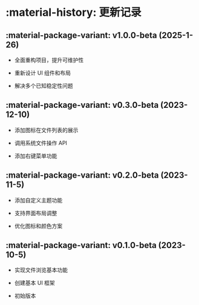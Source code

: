 # :material-history: 更新记录

## :material-package-variant: v1.0.0-beta (2025-1-26)

- 全面重构项目，提升可维护性

- 重新设计 UI 组件和布局

- 解决多个已知稳定性问题

## :material-package-variant: v0.3.0-beta (2023-12-10)

- 添加图标在文件列表的展示

- 调用系统文件操作 API

- 添加右键菜单功能

## :material-package-variant: v0.2.0-beta (2023-11-5)

- 添加自定义主题功能

- 支持界面布局调整

- 优化图标和颜色方案

## :material-package-variant: v0.1.0-beta (2023-10-5)

- 实现文件浏览基本功能

- 创建基本 UI 框架

- 初始版本
